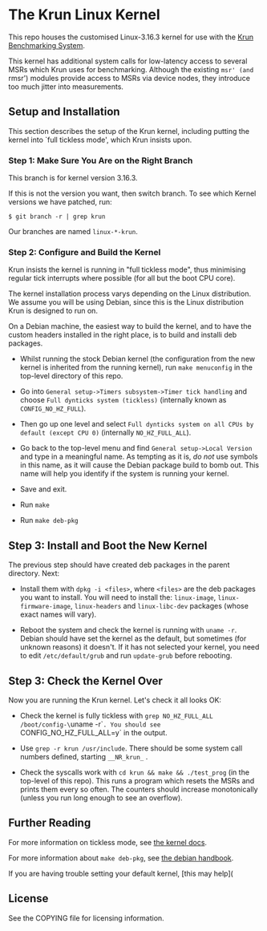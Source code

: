 # The Krun Linux Kernel

This repo houses the customised Linux-3.16.3 kernel for use with the
[Krun Benchmarking System](https://github.com/softdevteam/krun).

This kernel has additional system calls for low-latency access to several MSRs
which Krun uses for benchmarking. Although the existing `msr' (and `rmsr')
modules provide access to MSRs via device nodes, they introduce too much jitter
into measurements.

## Setup and Installation

This section describes the setup of the Krun kernel, including putting the
kernel into `full tickless mode', which Krun insists upon.

### Step 1: Make Sure You Are on the Right Branch

This branch is for kernel version 3.16.3.

If this is not the version you want, then switch branch. To see which Kernel
versions we have patched, run:

```
$ git branch -r | grep krun
```

Our branches are named `linux-*-krun`.

### Step 2: Configure and Build the Kernel

Krun insists the kernel is running in "full tickless mode", thus minimising
regular tick interrupts where possible (for all but the boot CPU core).

The kernel installation process varys depending on the Linux distribution. We
assume you will be using Debian, since this is the Linux distribution Krun is
designed to run on.

On a Debian machine, the easiest way to build the kernel, and to have the
custom headers installed in the right place, is to build and installi deb
packages.

 * Whilst running the stock Debian kernel (the configuration from the new
   kernel is inherited from the running kernel), run `make menuconfig` in the
   top-level directory of this repo.

 * Go into `General setup->Timers subsystem->Timer tick handling` and choose
   `Full dynticks system (tickless)` (internally known as `CONFIG_NO_HZ_FULL`).

 * Then go up one level and select `Full dynticks system on all CPUs by default
   (except CPU 0)` (internally `NO_HZ_FULL_ALL`).

 * Go back to the top-level menu and find `General setup->Local Version` and
   type in a meaningful name. As tempting as it is, *do not* use symbols in
   this name, as it will cause the Debian package build to bomb out. This name
   will help you identify if the system is running your kernel.

 * Save and exit.

 * Run `make`

 * Run `make deb-pkg`

## Step 3: Install and Boot the New Kernel

The previous step should have created deb packages in the parent directory. Next:

 * Install them with `dpkg -i <files>`, where `<files>` are the deb packages
   you want to install. You will need to install the: `linux-image`, `linux-firmware-image`,
   `linux-headers` and `linux-libc-dev` packages (whose exact names will vary).

 * Reboot the system and check the kernel is running with `uname -r`. Debian
   should have set the kernel as the default, but sometimes (for unknown
   reasons) it doesn't. If it has not selected your kernel, you need to edit
   `/etc/default/grub` and run `update-grub` before rebooting.

## Step 3: Check the Kernel Over

Now you are running the Krun kernel. Let's check it all looks OK:

 * Check the kernel is fully tickless with `grep NO_HZ_FULL_ALL
   /boot/config-\`uname -r\``. You should see `CONFIG_NO_HZ_FULL_ALL=y` in the
   output.

 * Use `grep -r krun /usr/include`. There should be some system call numbers
   defined, starting `__NR_krun_` .

 * Check the syscalls work with `cd krun && make && ./test_prog` (in the
   top-level of this repo). This runs a program which resets the MSRs and
   prints them every so often. The counters should increase monotonically
   (unless you run long enough to see an overflow).

## Further Reading

For more information on tickless mode, see
[the kernel docs](https://www.kernel.org/doc/Documentation/timers/NO_HZ.txt).

For more information about `make deb-pkg`, see
[the debian handbook](https://debian-handbook.info/browse/stable/sect.kernel-compilation.html).

If you are having trouble setting your default kernel, [this may help](

## License

See the COPYING file for licensing information.

